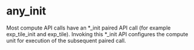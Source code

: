 # any_init

Most compute API calls have an \*_init paired API call (for example exp_tile_init and exp_tile).
Invoking this \*_init API configures the compute unit for execution of the subsequent paired call.
